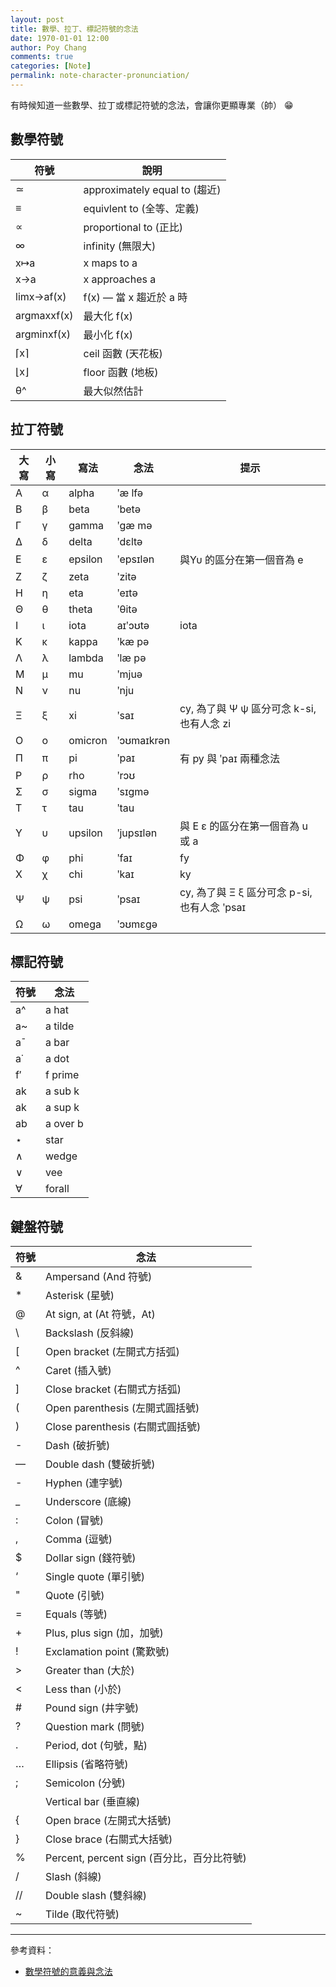 ```yaml
---
layout: post
title: 數學、拉丁、標記符號的念法
date: 1970-01-01 12:00
author: Poy Chang
comments: true
categories: [Note]
permalink: note-character-pronunciation/
---
```


有時候知道一些數學、拉丁或標記符號的念法，會讓你更顯專業（帥） 😁

## 數學符號

符號         | 說明
----------- | -----------------------------
≃           | approximately equal to (趨近)
≡           | equivlent to (全等、定義)
∝           | proportional to (正比)
∞           | infinity (無限大)
x↦a         | x maps to a
x→a         | x approaches a
limx→af(x)  | f(x) — 當 x 趨近於 a 時
argmaxxf(x) | 最大化 f(x)
argminxf(x) | 最小化 f(x)
⌈x⌉          | ceil 函數 (天花板)
⌊x⌋          | floor 函數 (地板)
θ^          | 最大似然估計

## 拉丁符號

大寫 | 小寫 | 寫法    | 念法        | 提示
--- | --- | ------- | ---------- | ----------
Α   | α   | alpha   | ʹæ lfə     | 
Β   | β   | beta    | ʹbetə      | 
Γ   | γ   | gamma   | ʹgæ mə     | 
Δ   | δ   | delta   | ʹdɛltə     | 
Ε   | ε   | epsilon | ʹepsɪlən   | 與Υυ 的區分在第一個音為 e
Ζ   | ζ   | zeta    | ʹzitə      | 
Η   | η   | eta     | ʹeɪtə      | 
Θ   | θ   | theta   | ʹθitə      | 
Ι   | ι   | iota    | aɪʹɔʊtə    | iota
Κ   | κ   | kappa   | ʹkæ pə     | 
Λ   | λ   | lambda  | ʹlæ pə     | 
Μ   | μ   | mu      | ʹmjuə      | 
Ν   | ν   | nu      | ʹnju       | 
Ξ   | ξ   | xi      | ʹsaɪ       | cy, 為了與 Ψ ψ 區分可念 k-si, 也有人念 zi
Ο   | ο   | omicron | ʹɔʊmaɪkrən | 
Π   | π   | pi      | ʹpaɪ       | 有 py 與 ʹpaɪ 兩種念法
Ρ   | ρ   | rho     | ʹrɔʊ       | 
Σ   | σ   | sigma   | ʹsɪgmə     | 
Τ   | τ   | tau     | ʹtau       | 
Υ   | υ   | upsilon | ʹjupsɪlən  | 與 Ε ε 的區分在第一個音為 u 或 a
Φ   | φ   | phi     | ʹfaɪ       | fy
Χ   | χ   | chi     | ʹkaɪ       | ky
Ψ   | ψ   | psi     | ʹpsaɪ      | cy, 為了與 Ξ ξ 區分可念 p-si, 也有人念 ʹpsaɪ
Ω   | ω   | omega   | ʹɔʊmɛgə    | 

## 標記符號

符號 | 念法
--- | ----------
a^  | a hat
a~  | a tilde
a¯  | a bar
a˙  | a dot
f′  | f prime
ak  | a sub k
ak  | a sup k
ab  | a over b
⋆   | star
∧   | wedge
∨   | vee
∀   | forall

## 鍵盤符號

符號 | 念法
--- | ----------
&   | Ampersand (And 符號)
*   | Asterisk (星號)
@   | At sign, at (At 符號，At)
\   | Backslash (反斜線)
[   | Open bracket (左開式方括弧)
^   | Caret (插入號)
]   | Close bracket (右關式方括弧)
(   | Open parenthesis (左開式圓括號)
)   | Close parenthesis (右關式圓括號)
-   | Dash (破折號)
—   | Double dash (雙破折號)
-   | Hyphen (連字號)
_   | Underscore (底線)
:   | Colon (冒號)
,   | Comma (逗號)
$   | Dollar sign (錢符號)
‘   | Single quote (單引號)
"   | Quote (引號)
=   | Equals (等號)
+   | Plus, plus sign (加，加號)
!   | Exclamation point (驚歎號)
>   | Greater than (大於)
<   | Less than (小於)
#   | Pound sign (井字號)
?   | Question mark (問號)
.   | Period, dot (句號，點)
…   | Ellipsis (省略符號)
;   | Semicolon (分號)
|   | Vertical bar (垂直線)
{   | Open brace (左開式大括號)
}   | Close brace (右關式大括號)
%   | Percent, percent sign (百分比，百分比符號)
/   | Slash (斜線)
//  | Double slash (雙斜線)
~   | Tilde (取代符號)

----------

參考資料：

* [數學符號的意義與念法](http://ccckmit.wikidot.com/ma:symbol)
